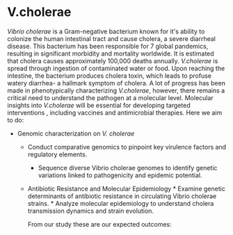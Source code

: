 # V.cholerae

*Vibrio cholerae* is a Gram-negative bacterium known for it's ability to colonize the human intestinal tract and cause cholera, a severe diarrheal disease. This bacterium has been responsible for 7 global pandemics, resulting in significant morbidity and mortality worldwide. It is estimated that cholera causes approximately 100,000 deaths annually. *V.cholerae* is spread through ingestion of contaminated water or food. Upon reaching the intestine, the bacterium produces cholera toxin, which leads to profuse watery diarrhea- a hallmark symptom of cholera. A lot of progress has been made in phenotypically characterizing *V.cholerae*, however, there remains a critical need to understand the pathogen at a molecular level. Molecular insights into *V.cholerae* will be essential for developing targeted interventions , including vaccines and antimicrobial therapies. Here we aim to do:
* Genomic characterization on *V. cholerae*

  * Conduct comparative genomics to pinpoint key virulence factors and regulatory elements.

     * Sequence diverse Vibrio cholerae genomes to identify genetic variations linked to pathogenicity and epidemic potential.

  * Antibiotic Resistance and Molecular Epidemiology
                  * Examine genetic determinants of antibiotic resistance in circulating Vibrio cholerae strains.
                  * Analyze molecular epidemiology to understand cholera transmission dynamics and strain evolution.

    From our study these are our expected outcomes:
    

